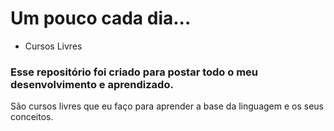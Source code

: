 # Um pouco cada dia...

 - Cursos Livres
 
 ### Esse repositório foi criado para postar todo o meu desenvolvimento e aprendizado. 
 São cursos livres que eu faço para aprender a base da linguagem e os seus conceitos.
